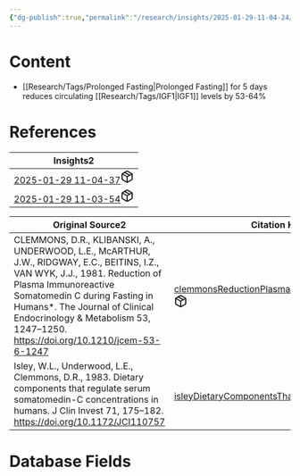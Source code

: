 ```yaml
---
{"dg-publish":true,"permalink":"/research/insights/2025-01-29-11-04-24/","updated":"2025-01-29T11:04:24-05:00"}
---
```


# Content
- [[Research/Tags/Prolonged Fasting\|Prolonged Fasting]] for 5 days reduces circulating [[Research/Tags/IGF1\|IGF1]] levels by 53-64%
# References
<div><table class="dataview table-view-table"><thead class="table-view-thead"><tr class="table-view-tr-header"><th class="table-view-th"><span>Insights</span><span class="dataview small-text">2</span></th></tr></thead><tbody class="table-view-tbody"><tr><td><span><a data-tooltip-position="top" aria-label="Research/Insights/2025-01-29 11-04-37.md" data-href="Research/Insights/2025-01-29 11-04-37.md" href="Research/Insights/2025-01-29 11-04-37.md" class="internal-link" target="_blank" rel="noopener nofollow" fileclass-name="Research Links">2025-01-29 11-04-37</a><a class="metadata-menu fileclass-icon"><svg xmlns="http://www.w3.org/2000/svg" width="24" height="24" viewBox="0 0 24 24" fill="none" stroke="currentColor" stroke-width="2" stroke-linecap="round" stroke-linejoin="round" class="svg-icon lucide-package"><path d="m7.5 4.27 9 5.15"></path><path d="M21 8a2 2 0 0 0-1-1.73l-7-4a2 2 0 0 0-2 0l-7 4A2 2 0 0 0 3 8v8a2 2 0 0 0 1 1.73l7 4a2 2 0 0 0 2 0l7-4A2 2 0 0 0 21 16Z"></path><path d="m3.3 7 8.7 5 8.7-5"></path><path d="M12 22V12"></path></svg></a></span></td></tr><tr><td><span><a data-tooltip-position="top" aria-label="Research/Insights/2025-01-29 11-03-54.md" data-href="Research/Insights/2025-01-29 11-03-54.md" href="Research/Insights/2025-01-29 11-03-54.md" class="internal-link" target="_blank" rel="noopener nofollow" fileclass-name="Research Links">2025-01-29 11-03-54</a><a class="metadata-menu fileclass-icon"><svg xmlns="http://www.w3.org/2000/svg" width="24" height="24" viewBox="0 0 24 24" fill="none" stroke="currentColor" stroke-width="2" stroke-linecap="round" stroke-linejoin="round" class="svg-icon lucide-package"><path d="m7.5 4.27 9 5.15"></path><path d="M21 8a2 2 0 0 0-1-1.73l-7-4a2 2 0 0 0-2 0l-7 4A2 2 0 0 0 3 8v8a2 2 0 0 0 1 1.73l7 4a2 2 0 0 0 2 0l7-4A2 2 0 0 0 21 16Z"></path><path d="m3.3 7 8.7 5 8.7-5"></path><path d="M12 22V12"></path></svg></a></span></td></tr></tbody></table></div><div><table class="dataview table-view-table"><thead class="table-view-thead"><tr class="table-view-tr-header"><th class="table-view-th"><span>Original Source</span><span class="dataview small-text">2</span></th><th class="table-view-th"><span>Citation Key</span></th></tr></thead><tbody class="table-view-tbody"><tr><td><span>CLEMMONS, D.R., KLIBANSKI, A., UNDERWOOD, L.E., McARTHUR, J.W., RIDGWAY, E.C., BEITINS, I.Z., VAN WYK, J.J., 1981. Reduction of Plasma Immunoreactive Somatomedin C during Fasting in Humans*. The Journal of Clinical Endocrinology &amp; Metabolism 53, 1247–1250. <a rel="noopener nofollow" class="external-link" href="https://doi.org/10.1210/jcem-53-6-1247" target="_blank">https://doi.org/10.1210/jcem-53-6-1247</a></span></td><td><span><a data-tooltip-position="top" aria-label="Research/Evidence Sources/clemmonsReductionPlasmaImmunoreactive1981.md" data-href="Research/Evidence Sources/clemmonsReductionPlasmaImmunoreactive1981.md" href="Research/Evidence Sources/clemmonsReductionPlasmaImmunoreactive1981.md" class="internal-link" target="_blank" rel="noopener nofollow" fileclass-name="Research Links">clemmonsReductionPlasmaImmunoreactive1981</a><a class="metadata-menu fileclass-icon"><svg xmlns="http://www.w3.org/2000/svg" width="24" height="24" viewBox="0 0 24 24" fill="none" stroke="currentColor" stroke-width="2" stroke-linecap="round" stroke-linejoin="round" class="svg-icon lucide-package"><path d="m7.5 4.27 9 5.15"></path><path d="M21 8a2 2 0 0 0-1-1.73l-7-4a2 2 0 0 0-2 0l-7 4A2 2 0 0 0 3 8v8a2 2 0 0 0 1 1.73l7 4a2 2 0 0 0 2 0l7-4A2 2 0 0 0 21 16Z"></path><path d="m3.3 7 8.7 5 8.7-5"></path><path d="M12 22V12"></path></svg></a></span></td></tr><tr><td><span>Isley, W.L., Underwood, L.E., Clemmons, D.R., 1983. Dietary components that regulate serum somatomedin-C concentrations in humans. J Clin Invest 71, 175–182. <a rel="noopener nofollow" class="external-link" href="https://doi.org/10.1172/JCI110757" target="_blank">https://doi.org/10.1172/JCI110757</a></span></td><td><span><a data-tooltip-position="top" aria-label="Research/Evidence Sources/isleyDietaryComponentsThat1983.md" data-href="Research/Evidence Sources/isleyDietaryComponentsThat1983.md" href="Research/Evidence Sources/isleyDietaryComponentsThat1983.md" class="internal-link" target="_blank" rel="noopener nofollow" fileclass-name="Research Links">isleyDietaryComponentsThat1983</a><a class="metadata-menu fileclass-icon"><svg xmlns="http://www.w3.org/2000/svg" width="24" height="24" viewBox="0 0 24 24" fill="none" stroke="currentColor" stroke-width="2" stroke-linecap="round" stroke-linejoin="round" class="svg-icon lucide-package"><path d="m7.5 4.27 9 5.15"></path><path d="M21 8a2 2 0 0 0-1-1.73l-7-4a2 2 0 0 0-2 0l-7 4A2 2 0 0 0 3 8v8a2 2 0 0 0 1 1.73l7 4a2 2 0 0 0 2 0l7-4A2 2 0 0 0 21 16Z"></path><path d="m3.3 7 8.7 5 8.7-5"></path><path d="M12 22V12"></path></svg></a></span></td></tr></tbody></table></div>

# Database Fields